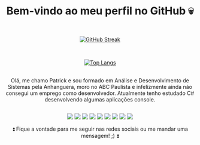 <div align="center">
  
  <h1>Bem-vindo ao meu perfil no GitHub 💀</h1>
  <p><br></p>

  [![GitHub Streak](http://github-readme-streak-stats.herokuapp.com?user=patrickxfranco&theme=graywhite&hide_border=true&date_format=j%20M%5B%20Y%5D)](https://git.io/streak-stats)
  <p><br></p>
  
  [![Top Langs](https://github-readme-stats.vercel.app/api/top-langs/?username=patrickxfranco&layout=compact&theme=graywhite)](https://github.com/anuraghazra/github-readme-stats)
  
<!--</div>-->

 <p><br>Olá, me chamo Patrick e sou formado em Análise e Desenvolvimento de Sistemas pela Anhanguera, moro no ABC Paulista e infelizmente ainda não consegui um emprego como desenvolvedor. Atualmente tenho estudado C# desenvolvendo algumas aplicações console.</p>
  
  ##
  
<!--<div align="center">-->
  <a href="https://www.youtube.com/channel/UC_907JkN0bADOLCjlIp93hA" target="_blank"><img src="https://img.shields.io/badge/YouTube-FF0000?style=for-the-badge&logo=youtube&logoColor=white" target="_blank"></a>
  <a href="https://www.linkedin.com/in/patrick-franco-b6681514b/" target="_blank"><img src="https://img.shields.io/badge/LinkedIn-0077B5?style=for-the-badge&logo=linkedin&logoColor=white" target="_blank"></a>
    <a href="https://www.facebook.com/patrickxfranco/" target="_blank"><img src="https://img.shields.io/badge/Facebook-1877F2?style=for-the-badge&logo=facebook&logoColor=white" target="_blank"></a>
     <a href="https://www.instagram.com/patrickxfranco/" target="_blank"><img src="https://img.shields.io/badge/Instagram-E4405F?style=for-the-badge&logo=instagram&logoColor=white" target="_blank"></a>
      <a href="https://www.twitch.tv/frankusbr" target="_blank"><img src="https://img.shields.io/badge/Twitch-9146FF?style=for-the-badge&logo=twitch&logoColor=white" target="_blank"></a>
      <a href="https://steamcommunity.com/id/FrankusBR/" target="_blank"><img src="https://img.shields.io/badge/Steam-000000?style=for-the-badge&logo=steam&logoColor=white" target="_blank"></a>
      <a href="https://account.xbox.com/pt-br/profile?gamertag=patrickxfranco" target="_blank"><img src="https://img.shields.io/badge/Xbox-107C10?style=for-the-badge&logo=xbox&logoColor=white" target="_blank"></a>
      <a href="https://open.spotify.com/user/patrickxfranco?si=4cc4b95b47de4ba0" target="_blank"><img src="https://img.shields.io/badge/Spotify-1ED760?&style=for-the-badge&logo=spotify&logoColor=white" target="_blank"></a>
      <a href="mailto:patrickxfranco@gmail.com?subject=GitHub" target="_blank"><img src="https://img.shields.io/badge/Gmail-D14836?style=for-the-badge&logo=gmail&logoColor=white" target="_blank"></a>
  <p>⏫ Fique a vontade para me seguir nas redes sociais ou me mandar uma mensagem! ;) ⏫</p>
  <p> </p>
  <p><br></p>
  
  </div>
